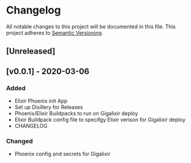 # Changelog
All notable changes to this project will be documented in this file.
This project adheres to [Semantic Versioning](https://semver.org/spec/v2.0.0.html).

## [Unreleased]

## [v0.0.1] - 2020-03-06
### Added
- Elixir Phoenix init App
- Set up Disillery for Releases
- Phoenix/Elixir Buildpacks to run on Gigalixir deploy
- Elixir Buildpack config file to specifgy Elixir verison for Gigalixir deploy
- CHANGELOG

### Changed
- Phoenix config and secrets for Gigalixir
